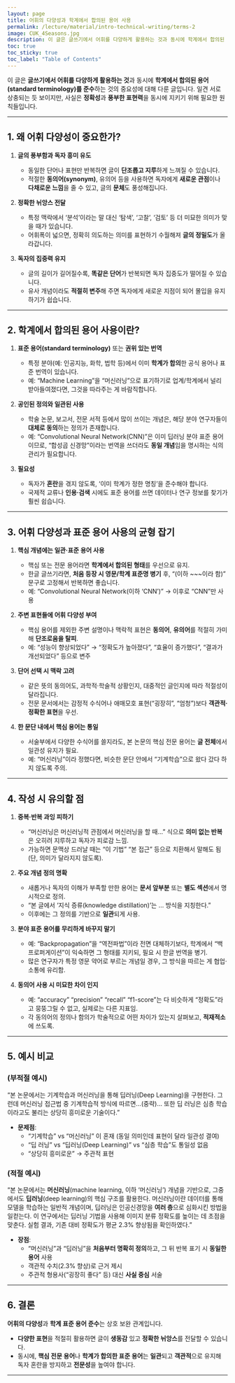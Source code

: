 ```yaml
---
layout: page
title: 어휘의 다양성과 학계에서 합의된 용어 사용
permalink: /lecture/material/intro-technical-writing/terms-2
image: CUK_4Seasons.jpg
description: 이 글은 글쓰기에서 어휘를 다양하게 활용하는 것과 동시에 학계에서 합의된 용어(standard terminology)를 준수하는 것의 중요성에 대해 다룬 글입니다. 일견 서로 상충되는 듯 보이지만, 사실은 정확성과 풍부한 표현력을 동시에 지키기 위해 필요한 원칙들입니다.
toc: true
toc_sticky: true
toc_label: "Table of Contents"
---
```


이 글은 **글쓰기에서 어휘를 다양하게 활용하는 것**과 동시에 **학계에서 합의된 용어(standard terminology)를 준수**하는 것의 중요성에 대해 다룬 글입니다. 일견 서로 상충되는 듯 보이지만, 사실은 **정확성**과 **풍부한 표현력**을 동시에 지키기 위해 필요한 원칙들입니다.

---

## 1. 왜 어휘 다양성이 중요한가?

1. **글의 풍부함과 독자 흥미 유도**  
   - 동일한 단어나 표현만 반복하면 글이 **단조롭고 지루**하게 느껴질 수 있습니다.  
   - 적절한 **동의어(synonym)**, 유의어 등을 사용하면 독자에게 **새로운 관점**이나 **다채로운 느낌**을 줄 수 있고, 글의 **문체**도 풍성해집니다.

2. **정확한 뉘앙스 전달**  
   - 특정 맥락에서 ‘분석’이라는 말 대신 ‘탐색’, ‘고찰’, ‘검토’ 등 더 미묘한 의미가 맞을 때가 있습니다.  
   - 어휘폭이 넓으면, 정확히 의도하는 의미를 표현하기 수월해져 **글의 정밀도**가 올라갑니다.

3. **독자의 집중력 유지**  
   - 글의 길이가 길어질수록, **똑같은 단어**가 반복되면 독자 집중도가 떨어질 수 있습니다.  
   - 유사 개념이라도 **적절히 변주**해 주면 독자에게 새로운 지점이 되어 몰입을 유지하기가 쉽습니다.

---

## 2. 학계에서 합의된 용어 사용이란?

1. **표준 용어(standard terminology)** 또는 **권위 있는 번역**  
   - 특정 분야(예: 인공지능, 화학, 법학 등)에서 이미 **학계가 합의**한 공식 용어나 표준 번역이 있습니다.  
   - 예: “Machine Learning”을 “머신러닝”으로 표기하기로 업계/학계에서 널리 받아들여졌다면, 그것을 따라주는 게 바람직합니다.

2. **공인된 정의와 일관된 사용**  
   - 학술 논문, 보고서, 전문 서적 등에서 많이 쓰이는 개념은, 해당 분야 연구자들이 **대체로 동의**하는 정의가 존재합니다.  
   - 예: “Convolutional Neural Network(CNN)”은 이미 딥러닝 분야 표준 용어이므로, “합성곱 신경망”이라는 번역을 쓰더라도 **동일 개념**임을 명시하는 식의 관리가 필요합니다.

3. **필요성**  
   - 독자가 **혼란**을 겪지 않도록, ‘이미 학계가 정한 명칭’을 준수해야 합니다.  
   - 국제적 교류나 **인용·검색** 시에도 표준 용어를 쓰면 데이터나 연구 정보를 찾기가 훨씬 쉽습니다.

---

## 3. 어휘 다양성과 표준 용어 사용의 균형 잡기

1. **핵심 개념에는 일관·표준 용어 사용**  
   - 핵심 또는 전문 용어라면 **학계에서 합의된 형태**를 우선으로 유지.  
   - 한글 글쓰기라면, **처음 등장 시 영문/학계 표준명 병기** 후, “(이하 ~~~이라 함)” 문구로 고정해서 반복하면 좋습니다.  
   - 예: “Convolutional Neural Network(이하 ‘CNN’)” → 이후로 “CNN”만 사용

2. **주변 표현들에 어휘 다양성 부여**  
   - 핵심 용어를 제외한 주변 설명이나 맥락적 표현은 **동의어**, **유의어**를 적절히 가미해 **단조로움을 탈피**.  
   - 예: “성능이 향상되었다” → “정확도가 높아졌다”, “효율이 증가했다”, “결과가 개선되었다” 등으로 변주

3. **단어 선택 시 맥락 고려**  
   - 같은 뜻의 동의어도, 과학적·학술적 상황인지, 대중적인 글인지에 따라 적절성이 달라집니다.  
   - 전문 문서에서는 감정적 수식어나 애매모호 표현(“굉장히”, “엄청”)보다 **객관적·정확한 표현**을 우선.

4. **한 문단 내에서 핵심 용어는 통일**  
   - 서술부에서 다양한 수식어를 쓸지라도, 본 논문의 핵심 전문 용어는 **글 전체**에서 일관성 유지가 필요.  
   - 예: “머신러닝”이라 정했다면, 비슷한 문단 안에서 “기계학습”으로 왔다 갔다 하지 않도록 주의.

---

## 4. 작성 시 유의할 점

1. **중복·반복 과잉 피하기**  
   - “머신러닝은 머신러닝적 관점에서 머신러닝을 할 때…” 식으로 **의미 없는 반복**은 오히려 지루하고 독자가 피로감 느낌.  
   - 가능하면 문맥상 드러날 때는 “이 기법” “본 접근” 등으로 치환해서 말해도 됨(단, 의미가 달라지지 않도록).

2. **주요 개념 정의 명확**  
   - 새롭거나 독자의 이해가 부족할 만한 용어는 **문서 앞부분** 또는 **별도 섹션**에서 명시적으로 정의.  
   - “본 글에서 ‘지식 증류(knowledge distillation)’는 ... 방식을 지칭한다.”  
   - 이후에는 그 정의를 기반으로 **일관**되게 사용.

3. **분야 표준 용어를 무리하게 바꾸지 말기**  
   - 예: “Backpropagation”을 “역전파법”이라 전면 대체하기보다, 학계에서 “백프로퍼게이션”이 익숙하면 그 형태를 지키되, 필요 시 한글 번역을 병기.  
   - 많은 연구자가 특정 영문 약어로 부르는 개념일 경우, 그 방식을 따르는 게 협업·소통에 유리함.

4. **동의어 사용 시 미묘한 차이 인지**  
   - 예: “accuracy” “precision” “recall” “f1-score”는 다 비슷하게 “정확도”라고 뭉뚱그릴 수 없고, 실제로는 다른 지표임.  
   - 각 동의어의 정의나 함의가 학술적으로 어떤 차이가 있는지 살펴보고, **적재적소**에 쓰도록.

---

## 5. 예시 비교

### (부적절 예시)
“본 논문에서는 기계학습과 머신러닝을 통해 딥러닝(Deep Learning)을 구현한다. 그런데 머신러닝 접근법 중 기계학습적 방식에 따르면…(중략)… 또한 딥 러닝은 심층 학습이라고도 불리는 상당히 흥미로운 기술이다.”

- **문제점**:  
  - “기계학습” vs “머신러닝” 이 혼재 (동일 의미인데 표현이 달라 일관성 결여)  
  - “딥 러닝” vs “딥러닝(Deep Learning)” vs “심층 학습”도 통일성 없음  
  - “상당히 흥미로운” → 주관적 표현

### (적절 예시)
“본 논문에서는 **머신러닝**(machine learning, 이하 ‘머신러닝’) 개념을 기반으로, 그중에서도 **딥러닝**(deep learning)의 핵심 구조를 활용한다. 머신러닝이란 데이터를 통해 모델을 학습하는 일반적 개념이며, 딥러닝은 인공신경망을 **여러 층**으로 심화시킨 방법을 일컫는다. 이 연구에서는 딥러닝 기법을 사용해 이미지 분류 정확도를 높이는 데 초점을 맞춘다. 실험 결과, 기존 대비 정확도가 평균 2.3% 향상됨을 확인하였다.”

- **장점**:  
  - “머신러닝”과 “딥러닝”을 **처음부터 명확히 정의**하고, 그 뒤 반복 표기 시 **동일한 용어** 사용  
  - 객관적 수치(2.3% 향상)로 근거 제시  
  - 주관적 형용사(“굉장히 좋다” 등) 대신 **사실 중심** 서술

---

## 6. 결론

**어휘의 다양성**과 **학계 표준 용어 준수**는 상호 보완 관계입니다.  
- **다양한 표현**을 적절히 활용하면 글이 **생동감** 있고 **정확한 뉘앙스**를 전달할 수 있습니다.  
- 동시에, **핵심 전문 용어**나 **학계가 합의한 표준 용어**는 **일관**되고 **객관적**으로 유지해 독자 혼란을 방지하고 **전문성**을 높여야 합니다.

---

